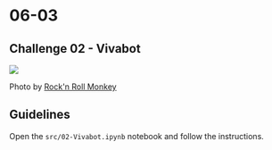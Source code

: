 # 06-03

## Challenge 02 - Vivabot

![](https://images.unsplash.com/photo-1527430253228-e93688616381?ixlib=rb-1.2.1&ixid=eyJhcHBfaWQiOjEyMDd9&auto=format&fit=crop&w=1191&q=80)

Photo by [Rock'n Roll Monkey](https://unsplash.com/photos/R4WCbazrD1g)

## Guidelines
Open the `src/02-Vivabot.ipynb` notebook and follow the instructions.